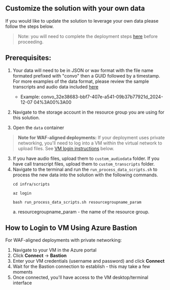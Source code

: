 ## Customize the solution with your own data 

If you would like to update the solution to leverage your own data please follow the steps below. 
> Note: you will need to complete the deployment steps [here](./DeploymentGuide.md) before proceeding. 

## Prerequisites: 
1. Your data will need to be in JSON or wav format with the file name formated prefixed with "convo" then a GUID followed by a timestamp. For more examples of the data format, please review the sample transcripts and audio data included [here](/infra/data/)
    * Example: convo_32e38683-bbf7-407e-a541-09b37b77921d_2024-12-07 04%3A00%3A00 


1. Navigate to the storage account in the resource group you are using for this solution. 
2. Open the `data` container

> **Note for WAF-aligned deployments:** If your deployment uses private networking, you'll need to log into a VM within the virtual network to upload files. See [VM login instructions](#how-to-login-to-vm-using-azure-bastion) below.

3. If you have audio files, upload them to `custom_audiodata` folder. If you have call transcript files, upload them to `custom_transcripts` folder.
4. Navigate to the terminal and run the `run_process_data_scripts.sh` to process the new data into the solution with the following commands. 
    ```shell
    cd infra/scripts

    az login

    bash run_process_data_scripts.sh resourcegroupname_param
    ```
    a. resourcegroupname_param - the name of the resource group.

## How to Login to VM Using Azure Bastion

For WAF-aligned deployments with private networking:

1. Navigate to your VM in the Azure portal
2. Click **Connect** → **Bastion**
3. Enter your VM credentials (username and password) and click **Connect**
4. Wait for the Bastion connection to establish - this may take a few moments
5. Once connected, you'll have access to the VM desktop/terminal interface


